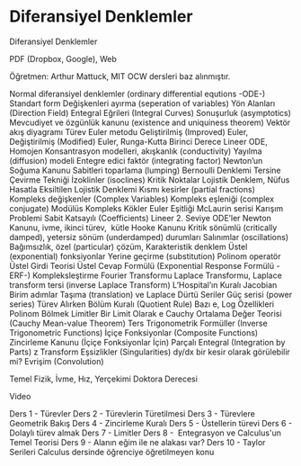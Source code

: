 # Diferansiyel Denklemler


Diferansiyel Denklemler




PDF (Dropbox, Google), Web

Öğretmen: Arthur Mattuck, MIT OCW dersleri baz alınmıştır.

Normal diferansiyel denklemler (ordinary differential equtions -ODE-)
Standart form
Değişkenleri ayırma (seperation of variables)
Yön Alanları (Direction Field)
Entegral Eğrileri (Integral Curves)
Sonuşurluk (asymptotics)
Mevcudiyet ve özgünlük kanunu (existence and uniquiness theorem)
Vektör akış diyagramı
Türev
Euler metodu
Geliştirilmiş (Improved) Euler, Değiştirilmiş (Modified) Euler, Runga-Kutta
Birinci Derece Lineer ODE, Homojen
Konsantrasyon modelleri, akışkanlık (conductivity)
Yayılma (diffusion) modeli
Entegre edici faktör (integrating factor)
Newton’un Soğuma Kanunu
Sabitleri toparlama (lumping)
Bernoulli Denklemi
Tersine Çevirme Tekniği
İzoklinler (isoclines)
Kritik Noktalar
Lojistik Denklem, Nüfus
Hasatla Eksiltilen Lojistik Denklemi
Kısmı kesirler (partial fractions)
Kompleks değişkenler (Complex Variables)
Kompleks eşleniği (complex conjugate)
Modülüs
Kompleks Kökler
Euler Eşitliği
McLaurin serisi
Karışım Problemi
Sabit Katsayılı (Coefficients) Lineer 2. Seviye ODE’ler
Newton Kanunu, ivme, ikinci türev,  kütle
Hooke Kanunu
Kritik sönümlü (critically damped), yetersiz sönüm (underdamped) durumları
Salınımlar (oscillations)
Bağımsızlık, özel (particular) çözüm,
Karakteristik denklem
Üstel (exponential) fonksiyonlar
Yerine geçirme (substitution)
Polinom operatör
Üstel Girdi Teorisi
Üstel Cevap Formülü (Exponential Response Formülü -ERF-)
Kompleksleştirme
Fourier Transformu
Laplace Transformu, Laplace transform tersi (inverse Laplace Transform)
L’Hospital’ın Kuralı
Jacobian
Birim adımlar
Taşıma (translation) ve Laplace
Dürtü
Seriler
Güç serisi (power series)
Türev Alırken Bölüm Kuralı (Quotient Rule)
Bazı e, Log Özellikleri
Polinom Bölmek
Limitler
Bir Limit Olarak e
Cauchy Ortalama Değer Teorisi (Cauchy Mean-value Theorem)
Ters Trigonometrik Formüller (Inverse Trigonometric Functions)
İçiçe Fonksiyonlar (Composite Functions)
Zincirleme Kanunu (İçiçe Fonksiyonlar İçin)
Parçalı Entegral (Integration by Parts)
z Transform
Eşsizlikler (Singularities)
dy/dx bir kesir olarak görülebilir mi?
Evrişim (Convolution)

Temel Fizik, İvme, Hız, Yerçekimi
Doktora Derecesi

Video

Ders 1 - Türevler
Ders 2 - Türevlerin Türetilmesi
Ders 3 - Türevlere Geometrik Bakış
Ders 4 - Zincirleme Kuralı
Ders 5 - Üstellerin türevi
Ders 6 - Dolaylı türev almak
Ders 7 - Limitler
Ders 8 -  Entegrasyon ve Calculus'un Temel Teorisi
Ders 9 - Alanın eğim ile ne alakası var?
Ders 10 - Taylor Serileri
Calculus dersinde öğrenciye öğretilmeyen konu






